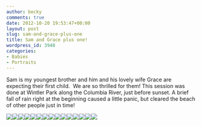 ```yaml
---
author: becky
comments: true
date: 2012-10-20 19:53:47+00:00
layout: post
slug: sam-and-grace-plus-one
title: Sam and Grace plus one!
wordpress_id: 3948
categories:
- Babies
- Portraits
---
```


Sam is my youngest brother and him and his lovely wife Grace are expecting their first child.  We are so thrilled for them! This session was done at Wintler Park along the Columbia River, just before sunset. A brief fall of rain right at the beginning caused a little panic, but cleared the beach of other people just in time!

[![](http://www.beckyjenson.com/wp-content/uploads/2012/10/blog-September12-0001.jpg)](http://www.beckyjenson.com/wp-content/uploads/2012/10/blog-September12-0001.jpg)[![](http://www.beckyjenson.com/wp-content/uploads/2012/10/blog-September12-0001-2.jpg)](http://www.beckyjenson.com/wp-content/uploads/2012/10/blog-September12-0001-2.jpg)[![](http://www.beckyjenson.com/wp-content/uploads/2012/10/blog-September12-0002-2.jpg)](http://www.beckyjenson.com/wp-content/uploads/2012/10/blog-September12-0002-2.jpg)[![](http://www.beckyjenson.com/wp-content/uploads/2012/10/blog-September12-0003-2.jpg)](http://www.beckyjenson.com/wp-content/uploads/2012/10/blog-September12-0003-2.jpg)[![](http://www.beckyjenson.com/wp-content/uploads/2012/10/blog-September12-0004.jpg)](http://www.beckyjenson.com/wp-content/uploads/2012/10/blog-September12-0004.jpg)[![](http://www.beckyjenson.com/wp-content/uploads/2012/10/blog-September12-0005.jpg)](http://www.beckyjenson.com/wp-content/uploads/2012/10/blog-September12-0005.jpg)[![](http://www.beckyjenson.com/wp-content/uploads/2012/10/blog-September12-0006.jpg)](http://www.beckyjenson.com/wp-content/uploads/2012/10/blog-September12-0006.jpg)[![](http://www.beckyjenson.com/wp-content/uploads/2012/10/blog-September12-0007.jpg)](http://www.beckyjenson.com/wp-content/uploads/2012/10/blog-September12-0007.jpg)[![](http://www.beckyjenson.com/wp-content/uploads/2012/10/blog-September12-0008.jpg)](http://www.beckyjenson.com/wp-content/uploads/2012/10/blog-September12-0008.jpg)[![](http://www.beckyjenson.com/wp-content/uploads/2012/10/blog-September12-0002.jpg)](http://www.beckyjenson.com/wp-content/uploads/2012/10/blog-September12-0002.jpg)[![](http://www.beckyjenson.com/wp-content/uploads/2012/10/blog-September12-0009.jpg)](http://www.beckyjenson.com/wp-content/uploads/2012/10/blog-September12-0009.jpg)[![](http://www.beckyjenson.com/wp-content/uploads/2012/10/blog-September12-0010.jpg)](http://www.beckyjenson.com/wp-content/uploads/2012/10/blog-September12-0010.jpg)[![](http://www.beckyjenson.com/wp-content/uploads/2012/10/blog-September12-0011.jpg)](http://www.beckyjenson.com/wp-content/uploads/2012/10/blog-September12-0011.jpg)[![](http://www.beckyjenson.com/wp-content/uploads/2012/10/blog-September12-0012.jpg)](http://www.beckyjenson.com/wp-content/uploads/2012/10/blog-September12-0012.jpg)[![](http://www.beckyjenson.com/wp-content/uploads/2012/10/blog-September12-0003.jpg)](http://www.beckyjenson.com/wp-content/uploads/2012/10/blog-September12-0003.jpg)
